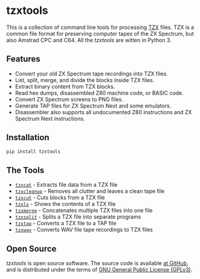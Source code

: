 # tzxtools

This is a collection of command line tools for processing [TZX](http://www.worldofspectrum.org/TZXformat.html) files. TZX is a common file format for preserving computer tapes of the ZX Spectrum, but also Amstrad CPC and C64. All the _tzxtools_ are witten in Python 3.

## Features

* Convert your old ZX Spectrum tape recordings into TZX files.
* List, split, merge, and divide the blocks inside TZX files.
* Extract binary content from TZX blocks.
* Read hex dumps, disassembled Z80 machine code, or BASIC code.
* Convert ZX Spectrum screens to PNG files.
* Generate TAP files for ZX Spectrum Next and some emulators.
* Disassembler also supports all undocumented Z80 instructions and ZX Spectrum Next instructions.

## Installation

```sh
pip install tzxtools
```

## The Tools

* [`tzxcat`](tzxcat.md) - Extracts file data from a TZX file
* [`tzxcleanup`](tzxcleanup.md) - Removes all clutter and leaves a clean tape file
* [`tzxcut`](tzxcut.md) - Cuts blocks from a TZX file
* [`tzxls`](tzxls.md) - Shows the contents of a TZX file
* [`tzxmerge`](tzxmerge.md) - Concatenates multiple TZX files into one file
* [`tzxsplit`](tzxsplit.md) - Splits a TZX file into separate programs
* [`tzxtap`](tzxtap.md) - Converts a TZX file to a TAP file
* [`tzxwav`](tzxwav.md) - Converts WAV file tape recordings to TZX files

## Open Source

_tzxtools_ is open source software. The source code is available [at GitHub](https://github.com/shred/tzxtools), and is distributed under the terms of [GNU General Public License (GPLv3)](https://www.gnu.org/licenses/gpl-3.0.en.html#content).
